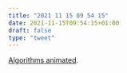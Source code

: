 ```yaml
---
title: "2021 11 15 09 54 15"
date: 2021-11-15T09:54:15+01:00
draft: false
type: "tweet"
---
```

[Algorithms animated](https://www.chrislaux.com/).
